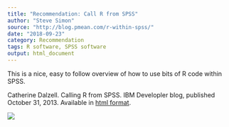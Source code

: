 ```yaml
---
title: "Recommendation: Call R from SPSS"
author: "Steve Simon"
source: "http://blog.pmean.com/r-within-spss/"
date: "2018-09-23"
category: Recommendation
tags: R software, SPSS software
output: html_document
---
```


This is a nice, easy to follow overview of how to use bits of R code
within SPSS.

<!---More--->

Catherine Dalzell. Calling R from SPSS. IBM Developler blog, published
October 31, 2013. Available in [html
format](https://www.ibm.com/developerworks/library/ba-call-r-spss/index.html).

![](http://www.pmean.com/images/r-within-spss01.png)





